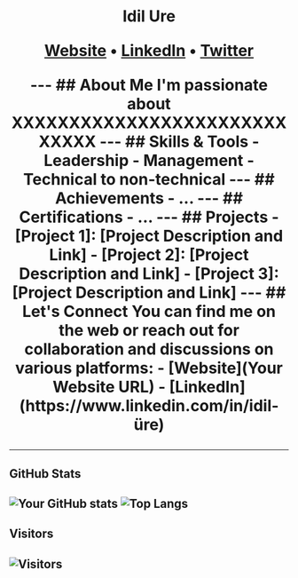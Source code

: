 <h1 align="center"> Idil Ure
<p align="center">
 <a href="[Your Website URL]">Website</a> •
 <a href="[LinkedIn URL]">LinkedIn</a> •
 <a href="[Twitter URL]">Twitter</a>
</p>
---
## About Me
I'm passionate about XXXXXXXXXXXXXXXXXXXXXXXXXXXXX
---
## Skills & Tools
- Leadership
- Management
- Technical to non-technical
---
## Achievements
- ...
---
## Certifications
- ...
---
## Projects
- [Project 1]: [Project Description and Link]
- [Project 2]: [Project Description and Link]
- [Project 3]: [Project Description and Link]
---
## Let's Connect
You can find me on the web or reach out for collaboration and discussions on various platforms:
- [Website](Your Website URL)
- [LinkedIn](https://www.linkedin.com/in/idil-üre)

---
## GitHub Stats
![Your GitHub stats](https://github-readmestats.vercel.app/api?username=bkaddoum&show_icons=true)
![Top Langs](https://github-readme-stats.vercel.app/api/toplangs/?username=bkaddoum&layout=compact)
---
## Visitors
![Visitors](https://visitor-badge.glitch.me/badge?page_id=bkaddoum.bkaddoum)
---
```markdown
